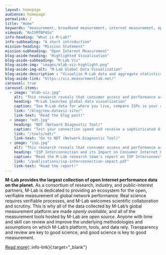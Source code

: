 ```yaml
---
layout: homepage
audience: homepage
permalink: /
title: "Home"
keywords: "measurement, broadband measurement, internet measurement, open data, open science, performance test, speed test, throughput measurement"
videoid: "RnIVMfBP4So"
info-heading: "What is M-Lab?"
info-subheading: "A short introduction"
mission-heading: "Mission Statement"
mission-subheading: "Open Internet Measurement"
blog-aside-heading: "Highlighted Visualisation"
blog-aside-subheading: "M-Lab Viz"
blog-aside-img: "images/mlab-viz-highlight.png"
blog-aside-img-alt: "M-Lab Global Data Visualization"
blog-aside-description : "Visualize M-Lab data and aggregate statistics from cities around the world."
blog-aside-link: "https://viz.measurementlab.net/"
carousel: true
carousel-items:
  - image: "mlab-viz.jpg"
    alt: "This research reveals that consumer access and performance are directly affected by the business relationships between interconnecting Internet Service Providers (ISPs)."
    heading: "M-Lab launches global data visualization"
    caption: "See M-Lab data for where you live, compare ISPs in your area, or compare ISPs across locations in M-Lab's new global data visualization."
    link: "/blog/new-dataviz-site/"
    link-text: "Read the blog post!"
  - image: "ndt.jpg"
    heading: "NDT (Network Diagnostic Tool)"
    caption: "Test your connection speed and receive a sophisticated diagnosis of problems limiting performance."
    link: "/tools/ndt/"
    link-text: "Go to NDT (Network Diagnostic Tool)"
  - image: "isp.jpg"
    alt: "This research reveals that consumer access and performance are directly affected by the business relationships between interconnecting Internet Service Providers (ISPs)."
    heading: "ISP Interconnection and its Impact on Consumer Internet Performance"
    caption: "Read the M-Lab research team's report on ISP Interconnection pointing to consumer harm."
    link: "/publications/isp-interconnection-impact.pdf"
    link-text: "Read the report!"
---
```


**M-Lab provides the largest collection of open Internet performance data on the planet.** As a consortium of research, industry, and public-interest partners, M-Lab is dedicated to providing an ecosystem for the open, verifiable measurement of global network performance. Real science requires verifiable processes, and M-Lab welcomes scientific collaboration and scrutiny. This is why all of the data collected by M-Lab’s global measurement platform are made _openly available_, and all of the measurement tools hosted by M-Lab are _open source_. Anyone with time and skill can review and improve the underlying methodologies and assumptions on which M-Lab’s platform, tools, and data rely. Transparency and review are key to good science, and good science is key to good measurement.

[Read more](/about/){:.info-link}{:target="_blank"}